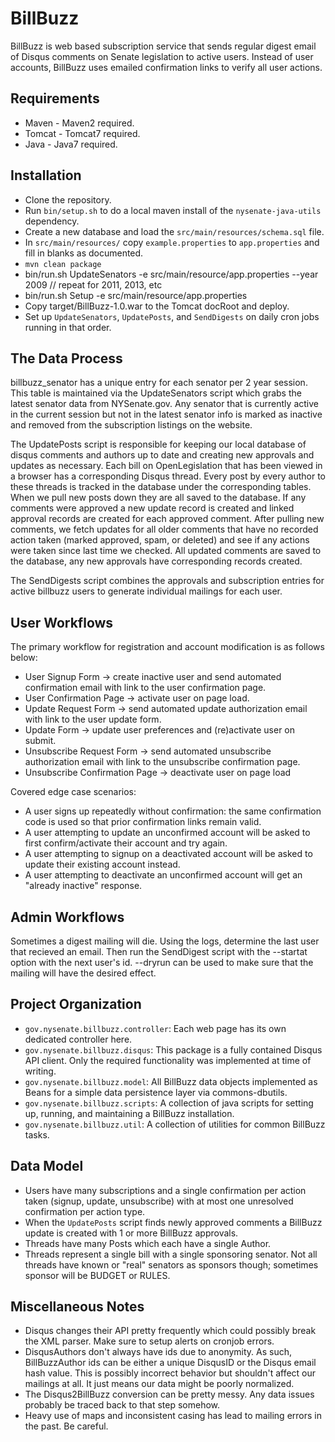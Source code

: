 BillBuzz
===============

BillBuzz is web based subscription service that sends regular digest email of Disqus comments on
Senate legislation to active users. Instead of user accounts, BillBuzz uses emailed confirmation
links to verify all user actions.


Requirements
--------------------

* Maven - Maven2 required.
* Tomcat - Tomcat7 required.
* Java - Java7 required.


Installation
----------------

* Clone the repository.
* Run ``bin/setup.sh`` to do a local maven install of the ``nysenate-java-utils`` dependency.
* Create a new database and load the ``src/main/resources/schema.sql`` file.
* In ``src/main/resources/`` copy ``example.properties`` to ``app.properties`` and fill in blanks as documented.
* ``mvn clean package``
* bin/run.sh UpdateSenators -e src/main/resource/app.properties --year 2009 // repeat for 2011, 2013, etc
* bin/run.sh Setup -e src/main/resource/app.properties
* Copy target/BillBuzz-1.0.war to the Tomcat docRoot and deploy.
* Set up ``UpdateSenators``, ``UpdatePosts``, and ``SendDigests`` on daily cron jobs running in that order.


The Data Process
-------------------

billbuzz_senator has a unique entry for each senator per 2 year session. This table is maintained via the
UpdateSenators script which grabs the latest senator data from NYSenate.gov. Any senator that is currently
active in the current session but not in the latest senator info is marked as inactive and removed from the
subscription listings on the website.

The UpdatePosts script is responsible for keeping our local database of disqus comments and authors up to
date and creating new approvals and updates as necessary. Each bill on OpenLegislation that has been viewed
in a browser has a corresponding Disqus thread. Every post by every author to these threads is tracked in
the database under the corresponding tables. When we pull new posts down they are all saved to the database.
If any comments were approved a new update record is created and linked approval records are created for each
approved comment. After pulling new comments, we fetch updates for all older comments that have no recorded
action taken (marked approved, spam, or deleted) and see if any actions were taken since last time we checked.
All updated comments are saved to the database, any new approvals have corresponding records created.

The SendDigests script combines the approvals and subscription entries for active billbuzz users to generate
individual mailings for each user.


User Workflows
-------------------

The primary workflow for registration and account modification is as follows below:

* User Signup Form -> create inactive user and send automated confirmation email with link to
  the user confirmation page.
* User Confirmation Page -> activate user on page load.
* Update Request Form -> send automated update authorization email with link to the user update
  form.
* Update Form -> update user preferences and (re)activate user on submit.
* Unsubscribe Request Form -> send automated unsubscribe authorization email with link to the
  unsubscribe confirmation page.
* Unsubscribe Confirmation Page -> deactivate user on page load

Covered edge case scenarios:

* A user signs up repeatedly without confirmation: the same confirmation code is used so that
  prior confirmation links remain valid.
* A user attempting to update an unconfirmed account will be asked to first confirm/activate
  their account and try again.
* A user attempting to signup on a deactivated account will be asked to update their existing
  account instead.
* A user attempting to deactivate an unconfirmed account will get an "already inactive" response.


Admin Workflows
--------------------

Sometimes a digest mailing will die. Using the logs, determine the last user that recieved an email.
Then run the SendDigest script with the --startat option with the next user's id. --dryrun can be
used to make sure that the mailing will have the desired effect.


Project Organization
------------------------

* ``gov.nysenate.billbuzz.controller``: Each web page has its own dedicated controller here.
* ``gov.nysenate.billbuzz.disqus``: This package is a fully contained Disqus API client. Only the
  required functionality was implemented at time of writing.
* ``gov.nysenate.billbuzz.model``: All BillBuzz data objects implemented as Beans for a simple 
  data persistence layer via commons-dbutils.
* ``gov.nysenate.billbuzz.scripts``: A collection of java scripts for setting up, running, and
  maintaining a BillBuzz installation.
* ``gov.nysenate.billbuzz.util``: A collection of utilities for common BillBuzz tasks.


Data Model
---------------

* Users have many subscriptions and a single confirmation per action taken (signup, update,
  unsubscribe) with at most one unresolved confirmation per action type.
* When the ``UpdatePosts`` script finds newly approved comments a BillBuzz update is created with
  1 or more BillBuzz approvals.
* Threads have many Posts which each have a single Author.
* Threads represent a single bill with a single sponsoring senator. Not all threads have known or
  "real" senators as sponsors though; sometimes sponsor will be BUDGET or RULES.


Miscellaneous Notes
--------------------------

* Disqus changes their API pretty frequently which could possibly break the XML parser. Make sure to setup
  alerts on cronjob errors.
* DisqusAuthors don't always have ids due to anonymity. As such, BillBuzzAuthor ids can be either
  a unique DisqusID or the Disqus email hash value. This is possibly incorrect behavior but shouldn't
  affect our mailings at all. It just means our data might be poorly normalized.
* The Disqus2BillBuzz conversion can be pretty messy. Any data issues probably be traced back to that
  step somehow.
* Heavy use of maps and inconsistent casing has lead to mailing errors in the past. Be careful.
